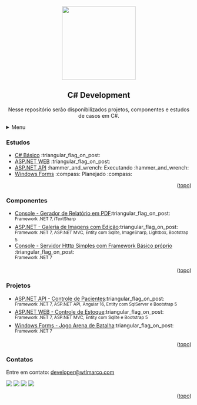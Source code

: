 <a name="readme-top"></a>

<!-- PROJECT LOGO -->
<br />
<div align="center">
  <img src="https://repository-images.githubusercontent.com/317372018/a2cb6519-ddaa-42de-b1ac-2e149193b880" width="200">
  
  <h2 align="center">C# Development</h2>

  <p align="center">
    Nesse repositório serão disponibilizados projetos, componentes e estudos de casos em C#.
  </p>
</div>

<!-- TABLE OF CONTENTS -->
<details>
  <summary>Menu</summary>
  <ol>
    <li><a href="#readme-studies">Estudos</a></li>
    <li><a href="#readme-components">Componentes</a></li>
    <li><a href="#readme-projects">Projetos</a></li>
    <li><a href="#readme-contact">Contato</a></li>
  </ol>
</details>

<!-- Studies -->
<h3>
  <a name="readme-studies">Estudos</a>
</h3>
<ul>
  <li>
    <a href="https://github.com/wtlmarco/csharp/tree/main/study/csh001-basico">C# Básico</a>
    :triangular_flag_on_post:
  </li>
  <li>
    <a href="https://github.com/wtlmarco/csharp/tree/main/study/csh002-aspnet">ASP.NET WEB</a>
    :triangular_flag_on_post:
  </li>
  <li>
    <a href="https://github.com/wtlmarco/csharp/tree/main/study/csh03-api">ASP.NET API</a>
    :hammer_and_wrench: Executando  :hammer_and_wrench:
  </li>
  <li>
    <a href="#">Windows Forms</a>
   :compass: Planejado  :compass:
  </li>
</ul>

<p align="right">(<a href="#readme-top">topo</a>)</p>

<!-- Components -->
<h3>
  <a name="readme-components">Componentes</a>
</h3>
<ul>
  <li>
    <a href="https://github.com/wtlmarco/csharp/tree/main/components/GeradorDeRelatorioEmPDF">Console - Gerador de Relatório em PDF</a>:triangular_flag_on_post:
    <br>
    <sup>Framework .NET 7, iTextSharp </sup>
  </li>
  <li>
    <a href="https://github.com/wtlmarco/csharp/tree/main/projects/GaleriaDeImagens">ASP.NET - Galeria de Imagens com Edição</a>:triangular_flag_on_post:
    <br>
    <sup>Framework .NET 7, ASP.NET MVC, Entity com Sqlite, ImageSharp, Lightbox, Bootstrap 5 </sup>
  </li>
  <li>
    <a href="https://github.com/wtlmarco/csharp/tree/main/projects/ServidorHttpSimples">Console - Servidor Htttp Simples com Framework Básico próprio</a>
    :triangular_flag_on_post:
    <br>
    <sup>Framework .NET 7</sup>
  </li>
</ul>

<p align="right">(<a href="#readme-top">topo</a>)</p>

<!-- Projects -->
<h3>
  <a name="readme-projects">Projetos</a>
</h3>
<ul>
  <li>
    <a href="https://github.com/wtlmarco/csharp/tree/main/projects/CadastroDePacientes">ASP.NET API - Controle de Pacientes</a>:triangular_flag_on_post:
    <br>
    <sup>Framework .NET 7, ASP.NET API, Angular 16, Entity com SqlServer e Bootstrap 5</sup>
  </li>
  <li>
    <a href="https://github.com/wtlmarco/csharp/tree/main/projects/ControleDeEstoque">ASP.NET WEB - Controle de Estoque</a>:triangular_flag_on_post:
    <br>
    <sup>Framework .NET 7, ASP.NET MVC, Entity com Sqlite e Bootstrap 5</sup>
  </li>
  <li>
    <a href="https://github.com/wtlmarco/csharp/tree/main/projects/ArenaDeBatalha">Windows Forms - Jogo Arena de Batalha</a>:triangular_flag_on_post:
    <br>
    <sup>Framework .NET 7</sup>
  </li>
 </ul>
 
<p align="right">(<a href="#readme-top">topo</a>)</p>

<h3>
  <a name="readme-contact">Contatos</a>
</h3>
Entre em contato: <a href="mailto:developer@wtlmarco.com" target="_blank">developer@wtlmarco.com</a>

[<img src = "https://img.shields.io/badge/wtlmarco.com-gray.svg?&style=for-the-badge&logoColor=white">](https://www.wtlmarco.com) [<img src = "https://img.shields.io/badge/github-black.svg?&style=for-the-badge&logo=github&logoColor=white">](https://github.com/wtlmarco) [<img src="https://img.shields.io/badge/linkedin-%230077B5.svg?&style=for-the-badge&logo=linkedin&logoColor=white" />](https://www.linkedin.com/in/marco-antonio-amaral-santos-b5b3b3199) [<img src = "https://img.shields.io/badge/instagram-%23E4405F.svg?&style=for-the-badge&logo=instagram&logoColor=white">](https://www.instagram.com/wtlmarcosd/) 

<p align="right">(<a href="#readme-top">topo</a>)</p>
